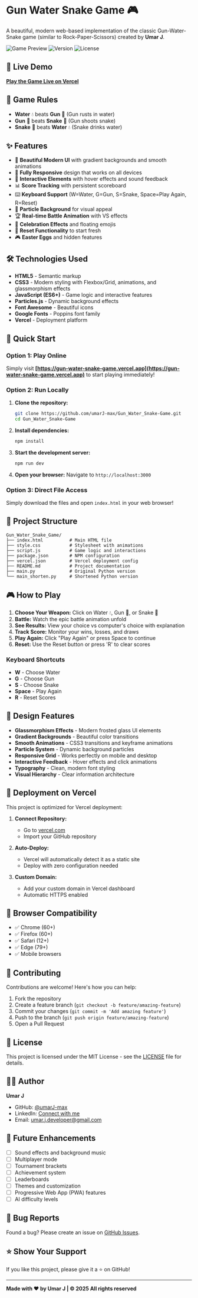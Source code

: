 # Gun Water Snake Game 🎮

A beautiful, modern web-based implementation of the classic Gun-Water-Snake game (similar to Rock-Paper-Scissors) created by **Umar J**.

![Game Preview](https://img.shields.io/badge/Game-Live-brightgreen)
![Version](https://img.shields.io/badge/Version-1.0.0-blue)
![License](https://img.shields.io/badge/License-MIT-yellow)

## 🚀 Live Demo

**[Play the Game Live on Vercel](https://gun-water-snake-game.vercel.app)**

## 🎯 Game Rules

- **Water** 💧 beats **Gun** 🔫 (Gun rusts in water)
- **Gun** 🔫 beats **Snake** 🐍 (Gun shoots snake)
- **Snake** 🐍 beats **Water** 💧 (Snake drinks water)

## ✨ Features

- 🎨 **Beautiful Modern UI** with gradient backgrounds and smooth animations
- 📱 **Fully Responsive** design that works on all devices
- 🎵 **Interactive Elements** with hover effects and sound feedback
- 📊 **Score Tracking** with persistent scoreboard
- ⌨️ **Keyboard Support** (W=Water, G=Gun, S=Snake, Space=Play Again, R=Reset)
- 🌟 **Particle Background** for visual appeal
- 🏆 **Real-time Battle Animation** with VS effects
- 🎉 **Celebration Effects** and floating emojis
- 🔄 **Reset Functionality** to start fresh
- 🎮 **Easter Eggs** and hidden features

## 🛠️ Technologies Used

- **HTML5** - Semantic markup
- **CSS3** - Modern styling with Flexbox/Grid, animations, and glassmorphism effects
- **JavaScript (ES6+)** - Game logic and interactive features
- **Particles.js** - Dynamic background effects
- **Font Awesome** - Beautiful icons
- **Google Fonts** - Poppins font family
- **Vercel** - Deployment platform

## 🚀 Quick Start

### Option 1: Play Online
Simply visit **[https://gun-water-snake-game.vercel.app](https://gun-water-snake-game.vercel.app)** to start playing immediately!

### Option 2: Run Locally

1. **Clone the repository:**
   ```bash
   git clone https://github.com/umarJ-max/Gun_Water_Snake-Game.git
   cd Gun_Water_Snake-Game
   ```

2. **Install dependencies:**
   ```bash
   npm install
   ```

3. **Start the development server:**
   ```bash
   npm run dev
   ```

4. **Open your browser:**
   Navigate to `http://localhost:3000`

### Option 3: Direct File Access
Simply download the files and open `index.html` in your web browser!

## 📁 Project Structure

```
Gun_Water_Snake_Game/
├── index.html          # Main HTML file
├── style.css           # Stylesheet with animations
├── script.js           # Game logic and interactions
├── package.json        # NPM configuration
├── vercel.json         # Vercel deployment config
├── README.md           # Project documentation
├── main.py             # Original Python version
└── main_shorten.py     # Shortened Python version
```

## 🎮 How to Play

1. **Choose Your Weapon:** Click on Water 💧, Gun 🔫, or Snake 🐍
2. **Battle:** Watch the epic battle animation unfold
3. **See Results:** View your choice vs computer's choice with explanation
4. **Track Score:** Monitor your wins, losses, and draws
5. **Play Again:** Click "Play Again" or press Space to continue
6. **Reset:** Use the Reset button or press 'R' to clear scores

### Keyboard Shortcuts
- **W** - Choose Water
- **G** - Choose Gun  
- **S** - Choose Snake
- **Space** - Play Again
- **R** - Reset Scores

## 🎨 Design Features

- **Glassmorphism Effects** - Modern frosted glass UI elements
- **Gradient Backgrounds** - Beautiful color transitions
- **Smooth Animations** - CSS3 transitions and keyframe animations
- **Particle System** - Dynamic background particles
- **Responsive Grid** - Works perfectly on mobile and desktop
- **Interactive Feedback** - Hover effects and click animations
- **Typography** - Clean, modern font styling
- **Visual Hierarchy** - Clear information architecture

## 🚀 Deployment on Vercel

This project is optimized for Vercel deployment:

1. **Connect Repository:**
   - Go to [vercel.com](https://vercel.com)
   - Import your GitHub repository

2. **Auto-Deploy:**
   - Vercel will automatically detect it as a static site
   - Deploy with zero configuration needed

3. **Custom Domain:**
   - Add your custom domain in Vercel dashboard
   - Automatic HTTPS enabled

## 📱 Browser Compatibility

- ✅ Chrome (60+)
- ✅ Firefox (60+)
- ✅ Safari (12+)
- ✅ Edge (79+)
- ✅ Mobile browsers

## 🤝 Contributing

Contributions are welcome! Here's how you can help:

1. Fork the repository
2. Create a feature branch (`git checkout -b feature/amazing-feature`)
3. Commit your changes (`git commit -m 'Add amazing feature'`)
4. Push to the branch (`git push origin feature/amazing-feature`)
5. Open a Pull Request

## 📝 License

This project is licensed under the MIT License - see the [LICENSE](LICENSE) file for details.

## 👨‍💻 Author

**Umar J**
- GitHub: [@umarJ-max](https://github.com/umarJ-max)
- LinkedIn: [Connect with me](https://linkedin.com/in/umar-j)
- Email: umar.j.developer@gmail.com

## 🎯 Future Enhancements

- [ ] Sound effects and background music
- [ ] Multiplayer mode
- [ ] Tournament brackets
- [ ] Achievement system
- [ ] Leaderboards
- [ ] Themes and customization
- [ ] Progressive Web App (PWA) features
- [ ] AI difficulty levels

## 🐛 Bug Reports

Found a bug? Please create an issue on [GitHub Issues](https://github.com/umarJ-max/Gun_Water_Snake-Game/issues).

## ⭐ Show Your Support

If you like this project, please give it a ⭐ on GitHub!

---

**Made with ❤️ by Umar J | © 2025 All rights reserved**
